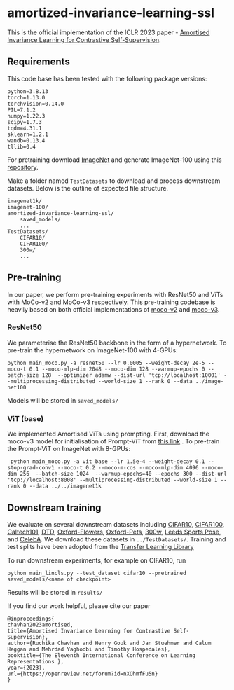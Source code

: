# amortized-invariance-learning-ssl

This is the official implementation of the ICLR 2023 paper - [Amortised Invariance Learning for Contrastive Self-Supervision](https://arxiv.org/abs/2302.12712). 

## Requirements
This code base has been tested with the following package versions:

```
python=3.8.13
torch=1.13.0
torchvision=0.14.0
PIL=7.1.2
numpy=1.22.3
scipy=1.7.3
tqdm=4.31.1
sklearn=1.2.1
wandb=0.13.4
tllib=0.4
```

For pretraining download [ImageNet](https://www.image-net.org) and generate ImageNet-100 using this [repository](https://github.com/danielchyeh/ImageNet-100-Pytorch). 

Make a folder named ```TestDatasets``` to download and process downstream datasets. Below is the outline of expected file structure. 

```
imagenet1k/
imagenet-100/
amortized-invariance-learning-ssl/
    saved_models/
    ...
TestDatasets/
    CIFAR10/
    CIFAR100/
    300w/
    ...
```

## Pre-training

In our paper, we perform pre-training experiments with ResNet50 and ViTs with MoCo-v2 and MoCo-v3 respectively. This pre-training codebase is heavily based on both official implementations of [moco-v2](https://github.com/facebookresearch/moco) and [moco-v3](https://github.com/facebookresearch/moco-v3). 


### ResNet50

We parameterise the ResNet50 backbone in the form of a hypernetwork. To pre-train the hypernetwork on ImageNet-100 with 4-GPUs:

```
python main_moco.py -a resnet50 --lr 0.0005 --weight-decay 2e-5 --moco-t 0.1 --moco-mlp-dim 2048 --moco-dim 128 --warmup-epochs 0 --batch-size 128  --optimizer adamw --dist-url 'tcp://localhost:10001' --multiprocessing-distributed --world-size 1 --rank 0 --data ../image-net100 
```

Models will be stored in ```saved_models/```

### ViT (base)

We implemented Amortised ViTs using prompting. First, download the moco-v3 model for initialisation of Prompt-ViT from [this link](https://dl.fbaipublicfiles.com/moco-v3/vit-b-300ep/vit-b-300ep.pth.tar) . To pre-train the Prompt-ViT on ImageNet with 8-GPUs:
```
 python main_moco.py -a vit_base --lr 1.5e-4 --weight-decay 0.1 --stop-grad-conv1 --moco-t 0.2 --moco-m-cos --moco-mlp-dim 4096 --moco-dim 256  --batch-size 1024  --warmup-epochs=40 --epochs 300 --dist-url 'tcp://localhost:8008' --multiprocessing-distributed --world-size 1 --rank 0 --data ../../imagenet1k
```

## Downstream training

We evaluate on several downstream datasets including [CIFAR10](https://pytorch.org/vision/stable/datasets.html), [CIFAR100](https://pytorch.org/vision/stable/datasets.html), [Caltech101](http://www.vision.caltech.edu/Image_Datasets/Caltech101/), [DTD](https://www.robots.ox.ac.uk/~vgg/data/dtd/), [Oxford-Flowers](https://www.robots.ox.ac.uk/~vgg/data/flowers/102/index.html), [Oxford-Pets](https://www.robots.ox.ac.uk/~vgg/data/pets/), [300w](https://ibug.doc.ic.ac.uk/resources/300-W/), [Leeds Sports Pose](https://dbcollection.readthedocs.io/en/latest/datasets/leeds_sports_pose_extended.html), and [CelebA](https://mmlab.ie.cuhk.edu.hk/projects/CelebA.html). We download these datasets in ```../TestDatasets/```. Training and test splits have been adopted from the [Transfer Learning Library](https://github.com/thuml/Transfer-Learning-Library/tree/master)

To run downstream experiments, for example on CIFAR10, run 
```
python main_lincls.py --test_dataset cifar10 --pretrained saved_models/<name of checkpoint> 
```
Results will be stored in ```results/```


If you find our work helpful, please cite our paper
```
@inproceedings{
chavhan2023amortised,
title={Amortised Invariance Learning for Contrastive Self-Supervision},
author={Ruchika Chavhan and Henry Gouk and Jan Stuehmer and Calum Heggan and Mehrdad Yaghoobi and Timothy Hospedales},
booktitle={The Eleventh International Conference on Learning Representations },
year={2023},
url={https://openreview.net/forum?id=nXOhmfFu5n}
}
```




